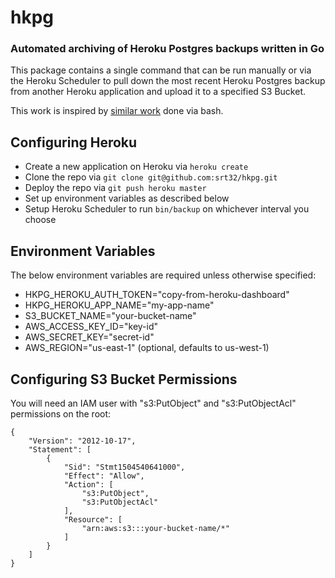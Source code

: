 # hkpg
### Automated archiving of Heroku Postgres backups written in Go

This package contains a single command that can be run manually or via the
Heroku Scheduler to pull down the most recent Heroku Postgres backup from
another Heroku application and upload it to a specified S3 Bucket.

This work is inspired by [similar
work](https://github.com/kbaum/heroku-database-backups) done via bash.

## Configuring Heroku

* Create a new application on Heroku via `heroku create`
* Clone the repo via `git clone git@github.com:srt32/hkpg.git`
* Deploy the repo via `git push heroku master`
* Set up environment variables as described below
* Setup Heroku Scheduler to run `bin/backup` on whichever interval you choose

## Environment Variables

The below environment variables are required unless otherwise specified:

* HKPG_HEROKU_AUTH_TOKEN="copy-from-heroku-dashboard"
* HKPG_HEROKU_APP_NAME="my-app-name"
* S3_BUCKET_NAME="your-bucket-name"
* AWS_ACCESS_KEY_ID="key-id"
* AWS_SECRET_KEY="secret-id"
* AWS_REGION="us-east-1" (optional, defaults to us-west-1)

## Configuring S3 Bucket Permissions

You will need an IAM user with "s3:PutObject" and "s3:PutObjectAcl" permissions
on the root:

```
{
    "Version": "2012-10-17",
    "Statement": [
        {
            "Sid": "Stmt1504540641000",
            "Effect": "Allow",
            "Action": [
                "s3:PutObject",
                "s3:PutObjectAcl"
            ],
            "Resource": [
                "arn:aws:s3:::your-bucket-name/*"
            ]
        }
    ]
}
```
